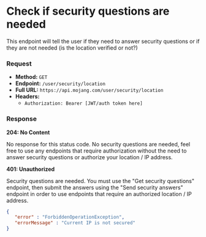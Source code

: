 # Check if security questions are needed
This endpoint will tell the user if they need to answer security questions or if they are not needed (is the location verified or not?)

### Request
- **Method:** `GET`
- **Endpoint:** `/user/security/location`
- **Full URL:** `https://api.mojang.com/user/security/location`
- **Headers:**
    - `Authorization: Bearer [JWT/auth token here]`

### Response
**204: No Content**

No response for this status code. No security questions are needed, feel free to use any endpoints that require authorization without the need to answer security questions or authorize your location / IP address.

**401: Unauthorized**

Security questions are needed. You must use the "Get security questions" endpoint, then submit the answers using the "Send security answers" endpoint in order to use endpoints that require an authorized location / IP address.

```json
{
   "error" : "ForbiddenOperationException",
   "errorMessage" : "Current IP is not secured"
}
```
